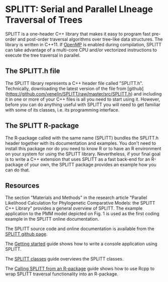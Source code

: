 
<!-- README.md is generated from README.Rmd. Please edit that file -->
SPLITT: Serial and Parallel LIneage Traversal of Trees
======================================================

SPLITT is a one-header C++ library that makes it easy to program fast pre-order and post-order traversal algorithms over tree-like data structures. The library is written in C++11. If [OpenMP](https://www.openmp.org) is enabled during compilation, SPLITT can take advantage of a multi-core CPU and/or vectorized instructions to execute the tree traversal in parallel.

The SPLITT.h file
-----------------

The SPLITT library represents a C++ header file called "SPLITT.h". Technically, downloading the latest version of the file from \[github\] (<https://github.com/venelin/SPLITT/raw/master/src/SPLITT.h>) and including it in one or more of your C++ files is all you need to start using it. However, before you can do anything useful with SPLITT you will need to get familiar with some of its classes, i.e. its programming interface.

The SPLITT R-package
--------------------

The R-package called with the same name (SPLITT) bundles the SPLITT.h header together with its documentation and examples. You don't need to install this package nor do you need to know R or to have an R environment on your system for using the SPLITT library. Nevertheless, if your final goal is to write a C++ extension that uses SPLITT as a fast back-end for an R-package of your own, the SPLITT package provides an example how you can do that.

Resources
---------

The section "Materials and Methods" in the research article "Parallel Likelihood Calculation for Phylogenetic Comparative Models: the SPLITT C++ Library" provides a general overview of SPLITT. The example application to the PMM model depicted on Fig. 1 is used as the first coding example in the SPLITT online documentation.

The SPLITT source code and online documentation is available from the [SPLITT github page](https://github.com/venelin/SPLITT).

The [Getting started](https://github.com/venelin/SPLITT) guide shows how to write a console application using SPLITT.

The [SPLITT classes](https://github.com/venelin/SPLITT) guide overviews the SPLITT classes.

The [Calling SPLITT from an R-package](https://github.com/venelin/SPLITT) guide shows how to use Rcpp to wrap SPLITT traversal functionality into an R-package.
